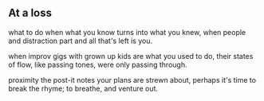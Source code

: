 At a loss
----------

what to do when what you know turns into what you knew,
when people and distraction part and all that's left is you.

when improv gigs with grown up kids are what you used to do,
their states of flow, like passing tones, were only passing through.

proximity the post-it notes your plans are strewn about,
perhaps it's time to break the rhyme; to breathe, and venture out.